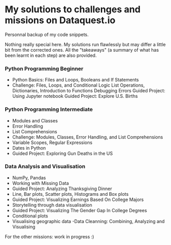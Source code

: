 # My solutions to challenges and missions on Dataquest.io
Personnal backup of my code snippets.

Nothing really special here. My solutions run flawlessly but may differ a little bit from the corrected ones. All the "takeaways" (a summary of what has been learnt in each step) are also provided.

### Python Programming Beginner
- Python Basics: Files and Loops, Booleans and If Statements
- Challenge: Files, Loops, and Conditional Logic
List Operations, Dictionaries, Introduction to Functions
Debugging Errors
Guided Project: Using Jupyter notebook
Guided Project: Explore U.S. Births

### Python Programming Intermediate
- Modules and Classes
- Error Handling
- List Comprehensions
- Challenge: Modules, Classes, Error Handling, and List Comprehensions
- Variable Scopes, Regular Expressions
- Dates in Python
- Guided Project: Exploring Gun Deaths in the US

### Data Analysis and Visualisation
- NumPy, Pandas
- Working with Missing Data
- Guided Project: Analyzing Thanksgiving Dinner
- Line, Bar plots, Scatter plots, Histograms and Box plots
- Guided Project: Visualizing Earnings Based On College Majors
- Storytelling through data visualisation
- Guided Project: Visualizing The Gender Gap In College Degrees
- Conditional plots
- Visualising geographic data
-Data Cleanning: Combining, Analyzing and Visualising

For the other missions: work in progress :)
